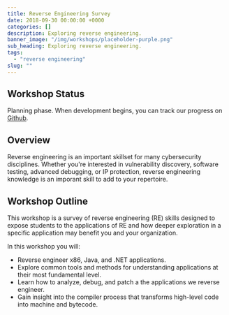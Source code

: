 ```yaml
---
title: Reverse Engineering Survey
date: 2018-09-30 00:00:00 +0000
categories: []
description: Exploring reverse engineering.
banner_image: "/img/workshops/placeholder-purple.png"
sub_heading: Exploring reverse engineering.
tags:
  - "reverse engineering"
slug: ""
---
```


## Workshop Status
Planning phase. When development begins, you can track our progress on [Github](https://github.com/HackingWithCODE).

## Overview

Reverse engineering is an important skillset for many cybersecurity disciplines. Whether you're interested in vulnerability discovery, software testing, advanced debugging, or IP protection, reverse engineering knowledge is an imporant skill to add to your repertoire.

## Workshop Outline

This workshop is a survey of reverse engineering (RE) skills designed to expose students to the applications of RE and how deeper exploration in a specific application may benefit you and your organization.

In this workshop you will:

- Reverse engineer x86, Java, and .NET applications.
- Explore common tools and methods for understanding applications at their most fundamental level.
- Learn how to analyze, debug, and patch a the applications we reverse engineer.
- Gain insight into the compiler process that transforms high-level code into machine and bytecode.
